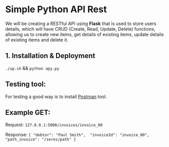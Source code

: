 # Simple Python API Rest

We will be creating a RESTful API using **Flask** that is used to store users details, which will have CRUD (Create, Read, Update, Delete) functions, allowing us to create new items, get details of existing items, update details of existing items and delete it.


## 1. Installation & Deployment

``` ./up.sh ``` && ```python apy.py```

## Testing tool:

For testing a good way is to install [Postman](https://www.getpostman.com/apps) tool.


## Example GET:

Request: ```127.0.0.1:5000/invoices/invoice_00```

Response: ```{
    "debtor": "Paul Smith", 
    "invoiceId": "invoice_00", 
    "path_invoice": "/seres/path"
}```



